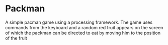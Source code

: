 # Packman
A simple pacman game using a processing framework. The game uses commands from the keyboard and a random red fruit appears on the screen of which the packman can be directed to eat by moving him to the position of the fruit
